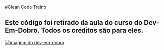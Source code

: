 #Clean Code Treino

## Este código foi retirado da aula do curso do Dev-Em-Dobro. Todos os créditos são para eles.

<a href="https://dev-em-dobro.members.ticto.com.br/" ><img src="https://ticto-mozart.s3.amazonaws.com/projetos/4532/0fa5ba0daead.jpg/HmjXQCyX1lfskeiNYuwlqhFMoXNaLPyYwzCysWmv.png" alt="imagem do dev-em-dobro"> </a>
